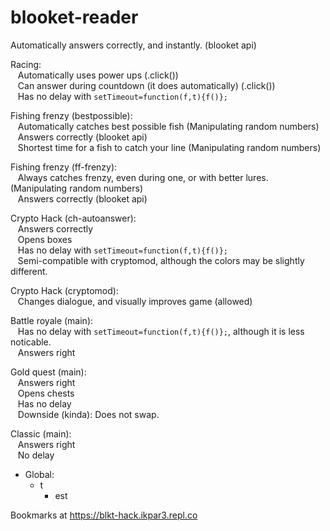 # blooket-reader 
Automatically answers correctly, and instantly. (blooket api)</br>

Racing:</br>
&nbsp;&nbsp;&nbsp;Automatically uses power ups (.click())</br> 
&nbsp;&nbsp;&nbsp;Can answer during countdown (it does automatically) (.click())</br>
&nbsp;&nbsp;&nbsp;Has no delay with `setTimeout=function(f,t){f()};`</br>

Fishing frenzy (bestpossible):</br>
&nbsp;&nbsp;&nbsp;Automatically catches best possible fish (Manipulating random numbers)</br>
&nbsp;&nbsp;&nbsp;Answers correctly (blooket api)</br>
&nbsp;&nbsp;&nbsp;Shortest time for a fish to catch your line (Manipulating random numbers)</br>

Fishing frenzy (ff-frenzy):</br>
&nbsp;&nbsp;&nbsp;Always catches frenzy, even during one, or with better lures. (Manipulating random numbers)</br>
&nbsp;&nbsp;&nbsp;Answers correctly (blooket api)</br>

Crypto Hack (ch-autoanswer):</br>
&nbsp;&nbsp;&nbsp;Answers correctly</br>
&nbsp;&nbsp;&nbsp;Opens boxes</br>
&nbsp;&nbsp;&nbsp;Has no delay with `setTimeout=function(f,t){f()};`</br>
&nbsp;&nbsp;&nbsp;Semi-compatible with cryptomod, although the colors may be slightly different.</br>

Crypto Hack (cryptomod):</br>
&nbsp;&nbsp;&nbsp;Changes dialogue, and visually improves game (allowed)</br>

Battle royale (main):</br>
&nbsp;&nbsp;&nbsp;Has no delay with `setTimeout=function(f,t){f()};`, although it is less noticable.</br>
&nbsp;&nbsp;&nbsp;Answers right</br>

Gold quest (main):</br>
&nbsp;&nbsp;&nbsp;Answers right</br>
&nbsp;&nbsp;&nbsp;Opens chests</br>
&nbsp;&nbsp;&nbsp;Has no delay</br>
&nbsp;&nbsp;&nbsp;Downside (kinda): Does not swap.</br>


Classic (main):</br>
&nbsp;&nbsp;&nbsp;Answers right</br>
&nbsp;&nbsp;&nbsp;No delay</br>

* Global:<br>
   * t
      * est
 
Bookmarks at https://blkt-hack.ikpar3.repl.co
&nbsp;&nbsp;&nbsp;
